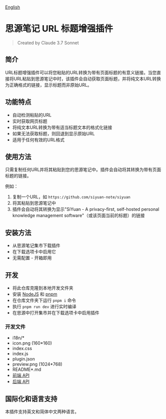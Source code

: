 [English](https://github.com/siyuan-note/plugin-sample/blob/main/README.md)
# 思源笔记 URL 标题增强插件

> Created by Claude 3.7 Sonnet

## 简介
URL标题增强插件可以将您粘贴的URL转换为带有页面标题的有意义链接。当您直接将URL粘贴到思源笔记中时，该插件会自动获取页面标题，并将纯文本URL转换为正确格式的链接，显示标题而非原始URL。

## 功能特点
- 自动检测粘贴的URL
- 实时获取网页标题
- 将纯文本URL转换为带有适当标题文本的格式化链接
- 如果无法获取标题，则回退到显示原始URL
- 适用于任何有效的URL格式

## 使用方法
只需复制任何URL并将其粘贴到您的思源笔记中。插件会自动将其转换为带有页面标题的链接。

例如：
1. 复制一个URL，如 `https://github.com/siyuan-note/siyuan`
2. 将其粘贴到思源笔记中
3. 插件会自动将其转换为显示"SiYuan - A privacy-first, self-hosted personal knowledge management software"（或该页面当前的标题）的链接

## 安装方法
* 从思源笔记集市下载插件
* 在下载选项卡中启用它
* 无需配置 - 开箱即用

## 开发
* 将此仓库克隆到本地开发文件夹
* 安装 [NodeJS](https://nodejs.org/en/download) 和 [pnpm](https://pnpm.io/installation)
* 在仓库文件夹下运行 `pnpm i` 命令
* 执行 `pnpm run dev` 进行实时编译
* 在思源中打开集市并在下载选项卡中启用插件

### 开发文件
* i18n/*
* icon.png (160*160)
* index.css
* index.js
* plugin.json
* preview.png (1024*768)
* README*.md
* [前端 API](https://github.com/siyuan-note/petal)
* [后端 API](https://github.com/siyuan-note/siyuan/blob/master/API_zh_CN.md)

## 国际化和语言支持
本插件支持英文和简体中文两种语言。
